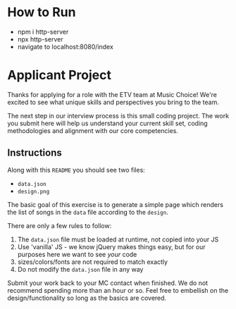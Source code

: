# How to Run
- npm i http-server
- npx http-server
- navigate to localhost:8080/index

# Applicant Project
Thanks for applying for a role with the ETV team at Music Choice!
We're excited to see what unique skills and perspectives you bring to the team.

The next step in our interview process is this small coding project.
The work you submit here will help us understand your current skill set, coding methodologies and alignment with our
core competencies.

## Instructions
Along with this `README` you should see two files:
- `data.json`
- `design.png`

The basic goal of this exercise is to generate a simple page which renders the list of songs in the `data` file
according to the `design`.

There are only a few rules to follow:
1. The `data.json` file must be loaded at runtime, not copied into your JS
2. Use 'vanilla' JS - we know jQuery makes things easy, but for our purposes here we want to see _your_ code
3. sizes/colors/fonts are not required to match exactly
4. Do not modify the `data.json` file in any way

Submit your work back to your MC contact when finished.
We do not recommend spending more than an hour or so.
Feel free to embellish on the design/functionality so long as the basics are covered.